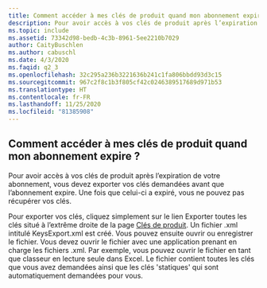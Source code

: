 ```yaml
---
title: Comment accéder à mes clés de produit quand mon abonnement expire ?
description: Pour avoir accès à vos clés de produit après l’expiration de votre abonnement, vous devez exporter vos clés demandées avant que l’abonnement...
ms.topic: include
ms.assetid: 73342d98-bedb-4c3b-8961-5ee2210b7029
author: CaityBuschlen
ms.author: cabuschl
ms.date: 4/3/2020
ms.faqid: q2_3
ms.openlocfilehash: 32c295a236b3221636b241c1fa806bbdd93d3c15
ms.sourcegitcommit: 967c2f8c1b3f805cf42c0246389517689d971b53
ms.translationtype: HT
ms.contentlocale: fr-FR
ms.lasthandoff: 11/25/2020
ms.locfileid: "81385908"
---
```

## <a name="how-do-i-access-my-product-keys-when-my-subscription-expires"></a>Comment accéder à mes clés de produit quand mon abonnement expire ?

Pour avoir accès à vos clés de produit après l’expiration de votre abonnement, vous devez exporter vos clés demandées avant que l’abonnement expire. Une fois que celui-ci a expiré, vous ne pouvez pas récupérer vos clés.

Pour exporter vos clés, cliquez simplement sur le lien Exporter toutes les clés situé à l’extrême droite de la page [Clés de produit](https://my.visualstudio.com/ProductKeys). Un fichier .xml intitulé KeysExport.xml est créé. Vous pouvez ensuite ouvrir ou enregistrer le fichier. Vous devez ouvrir le fichier avec une application prenant en charge les fichiers .xml. Par exemple, vous pouvez ouvrir le fichier en tant que classeur en lecture seule dans Excel. Le fichier contient toutes les clés que vous avez demandées ainsi que les clés \'statiques\' qui sont automatiquement demandées pour vous.
